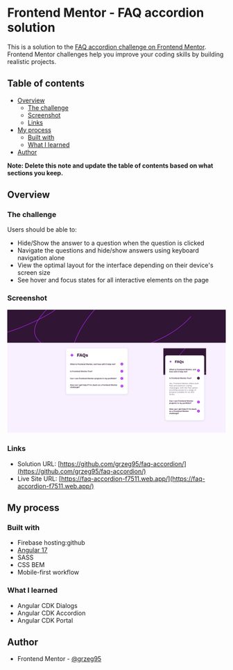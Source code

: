 # Frontend Mentor - FAQ accordion solution

This is a solution to the [FAQ accordion challenge on Frontend Mentor](https://www.frontendmentor.io/challenges/faq-accordion-wyfFdeBwBz). Frontend Mentor challenges help you improve your coding skills by building realistic projects.

## Table of contents

- [Overview](#overview)
    - [The challenge](#the-challenge)
    - [Screenshot](#screenshot)
    - [Links](#links)
- [My process](#my-process)
    - [Built with](#built-with)
    - [What I learned](#what-i-learned)
- [Author](#author)

**Note: Delete this note and update the table of contents based on what sections you keep.**

## Overview

### The challenge

Users should be able to:

- Hide/Show the answer to a question when the question is clicked
- Navigate the questions and hide/show answers using keyboard navigation alone
- View the optimal layout for the interface depending on their device's screen size
- See hover and focus states for all interactive elements on the page

### Screenshot

![](./screenshot.png)

### Links

- Solution URL: [https://github.com/grzeg95/faq-accordion/](https://github.com/grzeg95/faq-accordion/)
- Live Site URL: [https://faq-accordion-f7511.web.app/](https://faq-accordion-f7511.web.app/)

## My process

### Built with

- Firebase hosting:github
- [Angular 17](https://angular.dev/)
- SASS
- CSS BEM
- Mobile-first workflow

### What I learned

- Angular CDK Dialogs
- Angular CDK Accordion
- Angular CDK Portal

## Author

- Frontend Mentor - [@grzeg95](https://www.frontendmentor.io/profile/grzeg95)
